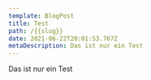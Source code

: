 ```yaml
---
template: BlogPost
title: Test
path: /{{slug}}
date: 2021-06-22T20:01:53.767Z
metaDescription: Das ist nur ein Test
---
```

Das ist nur ein Test
